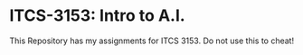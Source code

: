 # ITCS-3153: Intro to A.I.
This Repository has my assignments for ITCS 3153. Do not use this to cheat!

